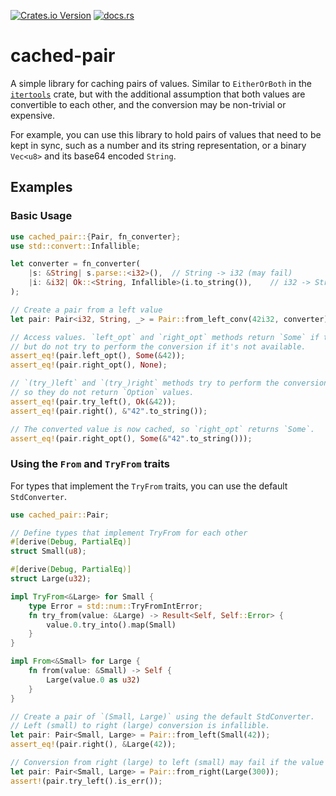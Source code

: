 [![Crates.io Version](https://img.shields.io/crates/v/cached_pair)](https://crates.io/crates/cached-pair)
[![docs.rs](https://img.shields.io/docsrs/cached-pair)](https://docs.rs/cached-pair/latest/cached_pair/)

# cached-pair

A simple library for caching pairs of values. Similar to `EitherOrBoth` in the [`itertools`] crate,
but with the additional assumption that both values are convertible to each other, and the conversion may be non-trivial or expensive.

For example, you can use this library to hold pairs of values that need to be kept in sync, such as a number and its string representation,
or a binary `Vec<u8>` and its base64 encoded `String`.

## Examples

### Basic Usage

```rust
use cached_pair::{Pair, fn_converter};
use std::convert::Infallible;

let converter = fn_converter(
    |s: &String| s.parse::<i32>(),  // String -> i32 (may fail)
    |i: &i32| Ok::<String, Infallible>(i.to_string()),    // i32 -> String (never fails)
);

// Create a pair from a left value
let pair: Pair<i32, String, _> = Pair::from_left_conv(42i32, converter);

// Access values. `left_opt` and `right_opt` methods return `Some` if the value is available,
// but do not try to perform the conversion if it's not available.
assert_eq!(pair.left_opt(), Some(&42));
assert_eq!(pair.right_opt(), None);

// `(try_)left` and `(try_)right` methods try to perform the conversion if it's not available,
// so they do not return `Option` values.
assert_eq!(pair.try_left(), Ok(&42));
assert_eq!(pair.right(), &"42".to_string());

// The converted value is now cached, so `right_opt` returns `Some`.
assert_eq!(pair.right_opt(), Some(&"42".to_string()));
```

### Using the `From` and `TryFrom` traits

For types that implement the `TryFrom` traits, you can use the default `StdConverter`.

```rust
use cached_pair::Pair;

// Define types that implement TryFrom for each other
#[derive(Debug, PartialEq)]
struct Small(u8);

#[derive(Debug, PartialEq)]
struct Large(u32);

impl TryFrom<&Large> for Small {
    type Error = std::num::TryFromIntError;
    fn try_from(value: &Large) -> Result<Self, Self::Error> {
        value.0.try_into().map(Small)
    }
}

impl From<&Small> for Large {
    fn from(value: &Small) -> Self {
        Large(value.0 as u32)
    }
}

// Create a pair of `(Small, Large)` using the default StdConverter.
// Left (small) to right (large) conversion is infallible.
let pair: Pair<Small, Large> = Pair::from_left(Small(42));
assert_eq!(pair.right(), &Large(42));

// Conversion from right (large) to left (small) may fail if the value is too large.
let pair: Pair<Small, Large> = Pair::from_right(Large(300));
assert!(pair.try_left().is_err());
```

[`itertools`]: https://crates.io/crates/itertools

